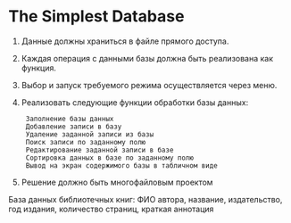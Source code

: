 # The Simplest Database

1. Данные должны храниться в файле прямого доступа.

2. Каждая операция с данными базы должна быть реализована как функция.

3. Выбор и запуск требуемого режима осуществляется через меню.

4. Реализовать следующие функции обработки базы данных:

		Заполнение базы данных
		Добавление записи в базу
		Удаление заданной записи из базы
		Поиск записи по заданному полю
		Редактирование заданной записи в базе
		Сортировка данных в базе по заданному полю
		Вывод на экран содержимого базы в табличном виде

5. Решение должно быть многофайловым проектом


База данных библиотечных книг: ФИО автора, название, издательство, год издания,
количество страниц, краткая аннотация
